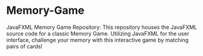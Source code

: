 # Memory-Game
JavaFXML Memory Game Repository: This repository houses the JavaFXML source code for a classic Memory Game. Utilizing JavaFXML for the user interface, challenge your memory with this interactive game by matching pairs of cards!
